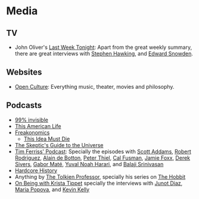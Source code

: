 # Media

## TV

- John Oliver's [Last Week Tonight](https://www.hbo.com/last-week-tonight-with-john-oliver): Apart from the great weekly summary, there are great interviews with [Stephen Hawking](https://www.youtube.com/watch?v=OPV3D7f3bHY), and [Edward Snowden](https://www.youtube.com/watch?v=yzGzB-yYKcc).

## Websites

- [Open Culture](http://www.openculture.com): Everything music, theater, movies and philosophy.

## Podcasts

- [99% invisible](http://99percentinvisible.org)
- [This American Life](http://www.thisamericanlife.org/)
- [Freakonomics](http://freakonomics.com)
  - [This Idea Must Die](http://freakonomics.com/2015/03/05/this-idea-must-die-a-new-freakonomics-radio-podcast)
- [The Skeptic's Guide to the Universe](http://www.theskepticsguide.org/)
- [Tim Ferriss' Podcast](http://fourhourworkweek.com/podcast/): Specially the episodes with [Scott Addams](http://tim.blog/2015/09/22/scott-adams-the-man-behind-dilbert/), [Robert Rodriguez](http://tim.blog/2015/08/23/the-wizard-of-hollywood-robert-rodriguez/), [Alain de Botton](http://tim.blog/2015/11/10/alain-de-botton/), [Peter Thiel](https://tim.blog/2014/09/09/peter-thiel/), [Cal Fusman](http://tim.blog/2016/03/11/the-interview-master-cal-fussman-and-the-power-of-listening), [Jamie Foxx](http://tim.blog/2015/12/06/jamie-foxx/), [Derek Sivers](http://tim.blog/2015/12/14/derek-sivers-on-developing-confidence-finding-happiness-and-saying-no-to-millions/), [Gabor Maté](https://tim.blog/2018/02/20/gabor-mate/), [Yuval Noah Harari](https://tim.blog/2020/10/27/yuval-noah-harari/), and [Balaji Srinivasan](https://tim.blog/2021/11/15/balaji-srinivasan-2/)
- [Hardcore History](http://www.dancarlin.com/hardcore-history-series/)
- Anything by [The Tolkien Professor](http://tolkienprofessor.com/), specially his series on [The Hobbit](http://tolkienprofessor.com/lectures/the-hobbit/)
- [On Being with Krista Tippet](https://onbeing.org) specially the interviews with [Junot Diaz](https://onbeing.org/programs/junot-diaz-radical-hope-is-our-best-weapon-sep2017/), [Maria Popova](http://www.onbeing.org/programs/maria-popova-cartographer-meaning-digital-age), and [Kevin Kelly](https://onbeing.org/programs/kevin-kelly-the-universe-is-a-question-jan2018/)
